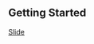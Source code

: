 ## Getting Started

[Slide](https://docs.google.com/presentation/d/1k5syUGWVoY8yJ2cDLHwhrR0kDBUUG5Ay/edit?pli=1#slide=id.p86)
